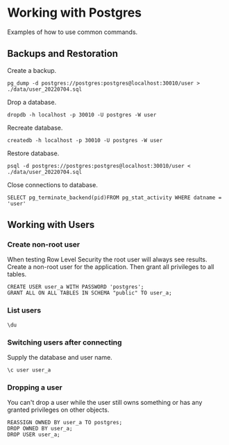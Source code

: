 # Working with Postgres

Examples of how to use common commands. 

## Backups and Restoration

Create a backup.
```
pg_dump -d postgres://postgres:postgres@localhost:30010/user > ./data/user_20220704.sql
```
Drop a database.
```
dropdb -h localhost -p 30010 -U postgres -W user
```
Recreate database.
```
createdb -h localhost -p 30010 -U postgres -W user
```
Restore database.
```
psql -d postgres://postgres:postgres@localhost:30010/user < ./data/user_20220704.sql
```
Close connections to database.
```
SELECT pg_terminate_backend(pid)FROM pg_stat_activity WHERE datname = 'user'
```

## Working with Users

### Create non-root user

When testing Row Level Security the root user will always see results. Create a non-root user for the application.
Then grant all privileges to all tables.
```
CREATE USER user_a WITH PASSWORD 'postgres';
GRANT ALL ON ALL TABLES IN SCHEMA "public" TO user_a;
```
### List users

`\du`

### Switching users after connecting
Supply the database and user name.

`\c user user_a`

### Dropping a user
You can't drop a user while the user still owns something or has any granted privileges on other objects.
```
REASSIGN OWNED BY user_a TO postgres;
DROP OWNED BY user_a;
DROP USER user_a;
```